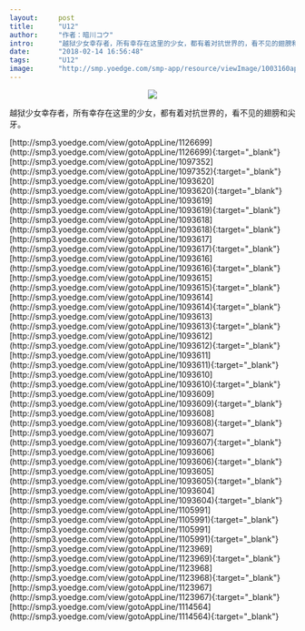 ```yaml
---
layout:     post
title:      "U12"
author:     "作者：暗川コウ"
intro:      "越狱少女幸存者，所有幸存在这里的少女，都有着对抗世界的，看不见的翅膀和尖牙。"
date:       "2018-02-14 16:56:48"
tags:       "U12"
image:      "http://smp.yoedge.com/smp-app/resource/viewImage/1003160appline.png"
---
```

<div style="text-align: center">
<p><img src="http://smp.yoedge.com/smp-app/resource/viewImage/1003160appline.png"/></p>
</div>
<p class="post-meta">
<span>越狱少女幸存者，所有幸存在这里的少女，都有着对抗世界的，看不见的翅膀和尖牙。</span>
</p>
[http://smp3.yoedge.com/view/gotoAppLine/1126699](http://smp3.yoedge.com/view/gotoAppLine/1126699){:target="_blank"}
[http://smp3.yoedge.com/view/gotoAppLine/1097352](http://smp3.yoedge.com/view/gotoAppLine/1097352){:target="_blank"}
[http://smp3.yoedge.com/view/gotoAppLine/1093620](http://smp3.yoedge.com/view/gotoAppLine/1093620){:target="_blank"}
[http://smp3.yoedge.com/view/gotoAppLine/1093619](http://smp3.yoedge.com/view/gotoAppLine/1093619){:target="_blank"}
[http://smp3.yoedge.com/view/gotoAppLine/1093618](http://smp3.yoedge.com/view/gotoAppLine/1093618){:target="_blank"}
[http://smp3.yoedge.com/view/gotoAppLine/1093617](http://smp3.yoedge.com/view/gotoAppLine/1093617){:target="_blank"}
[http://smp3.yoedge.com/view/gotoAppLine/1093616](http://smp3.yoedge.com/view/gotoAppLine/1093616){:target="_blank"}
[http://smp3.yoedge.com/view/gotoAppLine/1093615](http://smp3.yoedge.com/view/gotoAppLine/1093615){:target="_blank"}
[http://smp3.yoedge.com/view/gotoAppLine/1093614](http://smp3.yoedge.com/view/gotoAppLine/1093614){:target="_blank"}
[http://smp3.yoedge.com/view/gotoAppLine/1093613](http://smp3.yoedge.com/view/gotoAppLine/1093613){:target="_blank"}
[http://smp3.yoedge.com/view/gotoAppLine/1093612](http://smp3.yoedge.com/view/gotoAppLine/1093612){:target="_blank"}
[http://smp3.yoedge.com/view/gotoAppLine/1093611](http://smp3.yoedge.com/view/gotoAppLine/1093611){:target="_blank"}
[http://smp3.yoedge.com/view/gotoAppLine/1093610](http://smp3.yoedge.com/view/gotoAppLine/1093610){:target="_blank"}
[http://smp3.yoedge.com/view/gotoAppLine/1093609](http://smp3.yoedge.com/view/gotoAppLine/1093609){:target="_blank"}
[http://smp3.yoedge.com/view/gotoAppLine/1093608](http://smp3.yoedge.com/view/gotoAppLine/1093608){:target="_blank"}
[http://smp3.yoedge.com/view/gotoAppLine/1093607](http://smp3.yoedge.com/view/gotoAppLine/1093607){:target="_blank"}
[http://smp3.yoedge.com/view/gotoAppLine/1093606](http://smp3.yoedge.com/view/gotoAppLine/1093606){:target="_blank"}
[http://smp3.yoedge.com/view/gotoAppLine/1093605](http://smp3.yoedge.com/view/gotoAppLine/1093605){:target="_blank"}
[http://smp3.yoedge.com/view/gotoAppLine/1093604](http://smp3.yoedge.com/view/gotoAppLine/1093604){:target="_blank"}
[http://smp3.yoedge.com/view/gotoAppLine/1105991](http://smp3.yoedge.com/view/gotoAppLine/1105991){:target="_blank"}
[http://smp3.yoedge.com/view/gotoAppLine/1105991](http://smp3.yoedge.com/view/gotoAppLine/1105991){:target="_blank"}
[http://smp3.yoedge.com/view/gotoAppLine/1123969](http://smp3.yoedge.com/view/gotoAppLine/1123969){:target="_blank"}
[http://smp3.yoedge.com/view/gotoAppLine/1123968](http://smp3.yoedge.com/view/gotoAppLine/1123968){:target="_blank"}
[http://smp3.yoedge.com/view/gotoAppLine/1123967](http://smp3.yoedge.com/view/gotoAppLine/1123967){:target="_blank"}
[http://smp3.yoedge.com/view/gotoAppLine/1114564](http://smp3.yoedge.com/view/gotoAppLine/1114564){:target="_blank"}


